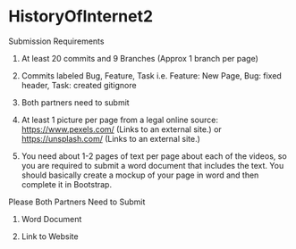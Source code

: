 # HistoryOfInternet2

Submission Requirements

1.  At least 20 commits and 9 Branches (Approx 1 branch per page)

2.  Commits labeled Bug, Feature, Task i.e. Feature: New Page, Bug: fixed header, Task: created gitignore

3.  Both partners need to submit

4.  At least 1 picture per page from a legal online source: https://www.pexels.com/ (Links to an external site.) or https://unsplash.com/ (Links to an external site.)

5.  You need about 1-2 pages of text per page about each of the videos, so you are required to submit a word document that includes the text.  You should basically create a mockup of your page in word and then complete it in Bootstrap.

Please Both Partners Need to Submit

1.  Word Document

2.  Link to Website
